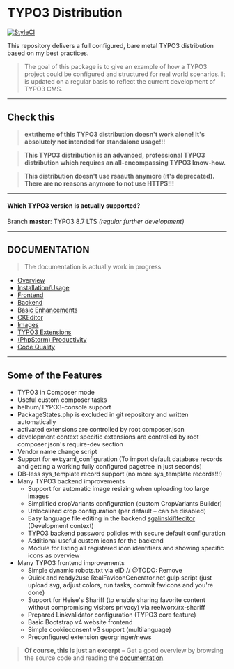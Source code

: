 # TYPO3 Distribution

[![StyleCI](https://styleci.io/repos/66637769/shield?branch=master)](https://styleci.io/repos/66637769/)

This repository delivers a full configured, bare metal TYPO3
distribution based on my best practices.

> The goal of this package is to give an example of how a TYPO3 project
> could be configured and structured for real world scenarios. It is
> updated on a regular basis to reflect the current development of TYPO3
> CMS.

---

## Check this

> **ext:theme of this TYPO3 distribution doesn't work alone! It's
> absolutely not intended for standalone usage!!!**

> **This TYPO3 distribution is an advanced, professional TYPO3
> distribution which requires an all-encompassing TYPO3 know-how.**

> **This distribution doesn't use rsaauth anymore (it's deprecated).
> There are no reasons anymore to not use HTTPS!!!**

---

#### Which TYPO3 version is actually supported?

Branch **master**: TYPO3 8.7 LTS *(regular further development)*

---

## DOCUMENTATION

> The documentation is actually work in progress

- [Overview](app/web/typo3conf/ext/theme/Documentation/Markdown/Index.md)
- [Installation/Usage](app/web/typo3conf/ext/theme/Documentation/Markdown/Installation/Index.md)
- [Frontend](app/web/typo3conf/ext/theme/Documentation/Markdown/Frontend/Index.md)
- [Backend](app/web/typo3conf/ext/theme/Documentation/Markdown/Backend/Index.md)
- [Basic Enhancements](app/web/typo3conf/ext/theme/Documentation/Markdown/BasicEnhancements/Index.md)
- [CKEditor](app/web/typo3conf/ext/theme/Documentation/Markdown/CKEditor/Index.md)
- [Images](app/web/typo3conf/ext/theme/Documentation/Markdown/Images/Index.md)
- [TYPO3 Extensions](app/web/typo3conf/ext/theme/Documentation/Markdown/Extensions/Index.md)
- [(PhpStorm) Productivity](app/web/typo3conf/ext/theme/Documentation/Markdown/PhpStorm/Index.md)
- [Code Quality](app/web/typo3conf/ext/theme/Documentation/Markdown/CodeQuality/Index.md)


---

## Some of the Features

* TYPO3 in Composer mode
* Useful custom composer tasks
* helhum/TYPO3-console support
* PackageStates.php is excluded in git repository and written
  automatically
* activated extensions are controlled by root composer.json
* development context specific extensions are controlled by root
  composer.json's require-dev section
* Vendor name change script
* Support for ext:yaml_configuration (To import default database records
  and getting a working fully configured pagetree in just seconds)
* DB-less sys_template record support (no more sys_template records!!!)
* Many TYPO3 backend improvements
  * Support for automatic image resizing when uploading too large images
  * Simplified cropVariants configuration (custom CropVariants Builder)
  * Unlocalized crop configuration (per default – can be disabled)
  * Easy language file editing in the backend
    [sgalinski/lfeditor](https://packagist.org/packages/sgalinski/lfeditor)
    (Development context)
  * TYPO3 backend password policies with secure default configuration
  * Additional useful custom icons for the backend
  * Module for listing all registered icon identifiers and showing
    specific icons as overview
* Many TYPO3 frontend improvements
  * Simple dynamic robots.txt via eID // @TODO: Remove
  * Quick and ready2use RealFaviconGenerator.net gulp script (just
    upload svg, adjust colors, run tasks, commit favicons and you're
    done)
  * Support for Heise's Shariff (to enable sharing favorite content
    without compromising visitors privacy) via reelworx/rx-shariff
  * Prepared Linkvalidator configuration (TYPO3 core feature)
  * Basic Bootstrap v4 website frontend
  * Simple cookieconsent v3 support (multilanguage)
  * Preconfigured extension georgringer/news

> **Of course, this is just an excerpt** – Get a good overview by
> browsing the source code and reading the
> [documentation](app/web/typo3conf/ext/theme/Documentation/Markdown/Index.md).


